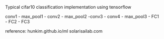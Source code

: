 Typical cifar10 classification implementation using tensorflow

conv1 - max_pool1 - conv2 - max_pool2 -conv3 - conv4 - max_pool3 - FC1 - FC2 - FC3

reference:
	hunkim.github.io/ml
	solarisailab.com
